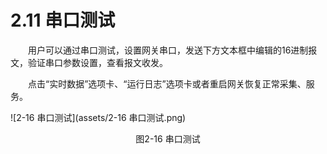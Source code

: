 # 2.11 串口测试



　　用户可以通过串口测试，设置网关串口，发送下方文本框中编辑的16进制报文，验证串口参数设置，查看报文收发。

　　点击“实时数据”选项卡、“运行日志”选项卡或者重启网关恢复正常采集、服务。

![2-16 串口测试](assets/2-16 串口测试.png)

<center>图2-16 串口测试</center>

